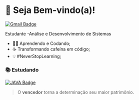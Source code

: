 # 👋 Seja Bem-vindo(a)!
[![Gmail Badge](https://img.shields.io/badge/-mailsondias7@gmail.com-e63946?style=flat-square&logo=Gmail&logoColor=white&link=mailto:mailsondias7@gmail.com)](mailto:mailsondias7@gmail.com)

Estudante -Análise e Desenvolvimento de Sistemas

- :man_technologist: Aprendendo e Codando;
- :coffee: Transformando cafeína em código;
-  💡 #NeverStopLearning;

### :books: Estudando
<a href="https://www.java.com/" target="_blank"> ![JAVA Badge](https://img.shields.io/badge/Java-ED8B00?style=for-the-badge&logo=java&logoColor=white)</a>

> O **vencedor** torna a determinação seu maior patrimônio.

